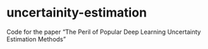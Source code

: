 # uncertainity-estimation
Code for the paper “The Peril of Popular Deep Learning Uncertainty Estimation Methods”
